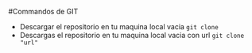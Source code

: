 #Commandos de GIT

* Descargar el repositorio en tu maquina local vacia `git clone`
* Descargas el repositorio en tu maquina local vacia con url `git clone "url"`

